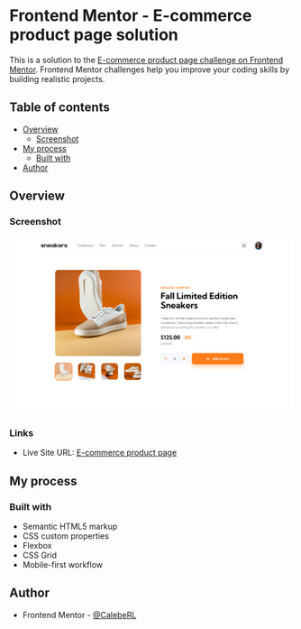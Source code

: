# Frontend Mentor - E-commerce product page solution

This is a solution to the [E-commerce product page challenge on Frontend Mentor](https://www.frontendmentor.io/challenges/ecommerce-product-page-UPsZ9MJp6). Frontend Mentor challenges help you improve your coding skills by building realistic projects.

## Table of contents

- [Overview](#overview)
  - [Screenshot](#screenshot)
- [My process](#my-process)
  - [Built with](#built-with)
- [Author](#author)

## Overview

### Screenshot

![screenshot](./assets/images/screenshot.png)

### Links

- Live Site URL: [E-commerce product page](https://caleberl.github.io/e-commerce-product-page/)

## My process

### Built with

- Semantic HTML5 markup
- CSS custom properties
- Flexbox
- CSS Grid
- Mobile-first workflow

## Author

- Frontend Mentor - [@CalebeRL](https://www.frontendmentor.io/profile/CalebeRL)
